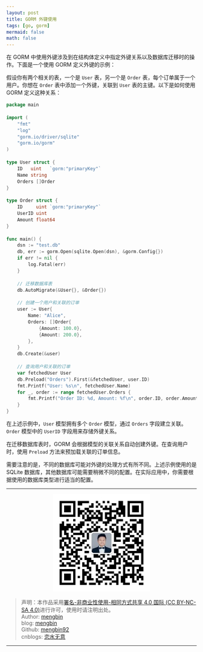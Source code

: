 ```yaml
---
layout: post
title: GORM 外键使用
tags: [go, gorm] 
mermaid: false
math: false
---  
```


在 GORM 中使用外键涉及到在结构体定义中指定外键关系以及数据库迁移时的操作。下面是一个使用 GORM 定义外键的示例：

假设你有两个相关的表，一个是 `User` 表，另一个是 `Order` 表，每个订单属于一个用户。你想在 `Order` 表中添加一个外键，关联到 `User` 表的主键。以下是如何使用 GORM 定义这种关系：

```go
package main

import (
	"fmt"
	"log"
	"gorm.io/driver/sqlite"
	"gorm.io/gorm"
)

type User struct {
	ID   uint   `gorm:"primaryKey"`
	Name string
	Orders []Order
}

type Order struct {
	ID     uint `gorm:"primaryKey"`
	UserID uint
	Amount float64
}

func main() {
	dsn := "test.db"
	db, err := gorm.Open(sqlite.Open(dsn), &gorm.Config{})
	if err != nil {
		log.Fatal(err)
	}

	// 迁移数据库表
	db.AutoMigrate(&User{}, &Order{})

	// 创建一个用户和关联的订单
	user := User{
		Name: "Alice",
		Orders: []Order{
			{Amount: 100.0},
			{Amount: 200.0},
		},
	}
	db.Create(&user)

	// 查询用户和关联的订单
	var fetchedUser User
	db.Preload("Orders").First(&fetchedUser, user.ID)
	fmt.Printf("User: %s\n", fetchedUser.Name)
	for _, order := range fetchedUser.Orders {
		fmt.Printf("Order ID: %d, Amount: %f\n", order.ID, order.Amount)
	}
}
```

在上述示例中，`User` 模型拥有多个 `Order` 模型，通过 `Orders` 字段建立关联。`Order` 模型中的 `UserID` 字段用来存储外键关系。

在迁移数据库表时，GORM 会根据模型的关联关系自动创建外键。在查询用户时，使用 `Preload` 方法来预加载关联的订单信息。

需要注意的是，不同的数据库可能对外键的处理方式有所不同。上述示例使用的是 SQLite 数据库，其他数据库可能需要稍微不同的配置。在实际应用中，你需要根据使用的数据库类型进行适当的配置。  

---

<div align="center">
  <img src="../img/qrcode_wechat.jpg" alt="孟斯特">
</div>

> 声明：本作品采用[署名-非商业性使用-相同方式共享 4.0 国际 (CC BY-NC-SA 4.0)](https://creativecommons.org/licenses/by-nc-sa/4.0/deed.zh)进行许可，使用时请注明出处。  
> Author: [mengbin](mengbin1992@outlook.com)  
> blog: [mengbin](https://mengbin.top)  
> Github: [mengbin92](https://mengbin92.github.io/)  
> cnblogs: [恋水无意](https://www.cnblogs.com/lianshuiwuyi/)  

---
